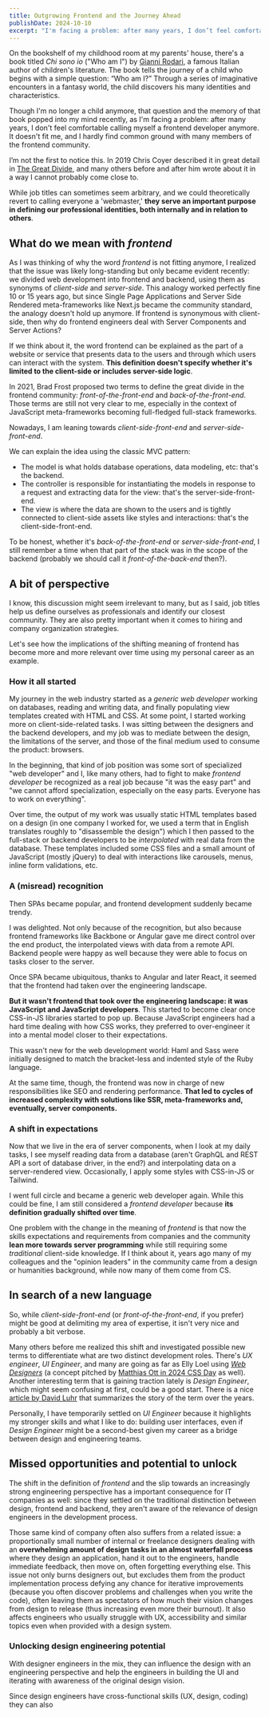 ```yaml
---
title: Outgrowing Frontend and the Journey Ahead
publishDate: 2024-10-10
excerpt: "I'm facing a problem: after many years, I don’t feel comfortable calling myself a frontend developer anymore..."
---
```


On the bookshelf of my childhood room at my parents' house, there's a book titled <cite lang="it">Chi sono io</cite> ("Who am I") by [Gianni Rodari](https://en.wikipedia.org/wiki/Gianni_Rodari), a famous Italian author of children's literature. The book tells the journey of a child who begins with a simple question: <q>Who am I?</q> Through a series of imaginative encounters in a fantasy world, the child discovers his many identities and characteristics.

Though I'm no longer a child anymore, that question and the memory of that book popped into my mind recently, as I'm facing a problem: after many years, I don't feel comfortable calling myself a frontend developer anymore. It doesn't fit me, and I hardly find common ground with many members of the frontend community.

I’m not the first to notice this. In 2019 Chris Coyer described it in great detail in [The Great Divide](https://css-tricks.com/the-great-divide/), and many others before and after him wrote about it in a way I cannot probably come close to.

While job titles can sometimes seem arbitrary, and we could theoretically revert to calling everyone a 'webmaster,' **they serve an important purpose in defining our professional identities, both internally and in relation to others**.

## What do we mean with *frontend*

As I was thinking of why the word *frontend* is not fitting anymore, I realized that the issue was likely long-standing but only became evident recently: we divided web development into frontend and backend, using them as synonyms of *client-side* and *server-side*. This analogy worked perfectly fine 10 or 15 years ago, but since Single Page Applications and Server Side Rendered meta-frameworks like Next.js became the community standard, the analogy doesn't hold up anymore. If frontend is synonymous with client-side, then why do frontend engineers deal with Server Components and Server Actions?

If we think about it, the word frontend can be explained as the part of a website or service that presents data to the users and through which users can interact with the system. **This definition doesn't specify whether it's limited to the client-side or includes server-side logic**.

In 2021, Brad Frost proposed two terms to define the great divide in the frontend community: *front-of-the-front-end* and *back-of-the-front-end*. Those terms are still not very clear to me, especially in the context of JavaScript meta-frameworks becoming full-fledged full-stack frameworks. 

Nowadays, I am leaning towards *client-side-front-end* and *server-side-front-end*. 

We can explain the idea using the classic MVC pattern:

- The model is what holds database operations, data modeling, etc: that's the backend.
- The controller is responsible for instantiating the models in response to a request and extracting data for the view: that's the server-side-front-end.
- The view is where the data are shown to the users and is tightly connected to client-side assets like styles and interactions: that's the client-side-front-end.

To be honest, whether it's *back-of-the-front-end* or *server-side-front-end*, I still remember a time when that part of the stack was in the scope of the backend (probably we should call it *front-of-the-back-end* then?).

## A bit of perspective

I know, this discussion might seem irrelevant to many, but as I said, job titles help us define ourselves as professionals and identify our closest community. They are also pretty important when it comes to hiring and company organization strategies.

Let's see how the implications of the shifting meaning of frontend has become more and more relevant over time using my personal career as an example.

### How it all started

My journey in the web industry started as a *generic web developer* working on databases, reading and writing data, and finally populating view templates created with HTML and CSS. At some point, I started working more on client-side-related tasks. I was sitting between the designers and the backend developers, and my job was to mediate between the design, the limitations of the server, and those of the final medium used to consume the product: browsers.

In the beginning, that kind of job position was some sort of specialized "web developer" and I, like many others, had to fight to make *frontend developer* be recognized as a real job because "it was the easy part" and "we cannot afford specialization, especially on the easy parts. Everyone has to work on everything".

Over time, the output of my work was usually static HTML templates based on a design (in one company I worked for, we used a term that in English translates roughly to "disassemble the design") which I then passed to the full-stack or backend developers to be *interpolated* with real data from the database. These templates included some CSS files and a small amount of JavaScript (mostly jQuery) to deal with interactions like carousels, menus, inline form validations, etc.

### A (misread) recognition

Then SPAs became popular, and frontend development suddenly became trendy. 

I was delighted. Not only because of the recognition, but also because frontend frameworks like Backbone or Angular gave me direct control over the end product, the interpolated views with data from a remote API. Backend people were happy as well because they were able to focus on tasks closer to the server.

Once SPA became ubiquitous, thanks to Angular and later React, it seemed that the frontend had taken over the engineering landscape. 

**But it wasn't frontend that took over the engineering landscape: it was JavaScript and JavaScript developers**. This started to become clear once CSS-in-JS libraries started to pop up. Because JavaScript engineers had a hard time dealing with how CSS works, they preferred to over-engineer it into a mental model closer to their expectations. 

This wasn't new for the web development world: Haml and Sass were initially designed to match the bracket-less and indented style of the Ruby language.

At the same time, though, the frontend was now in charge of new responsibilities like SEO and rendering performance. **That led to cycles of increased complexity with solutions like SSR, meta-frameworks and, eventually, server components.**

### A shift in expectations

Now that we live in the era of server components, when I look at my daily tasks, I see myself reading data from a database (aren't GraphQL and REST API a sort of database driver, in the end?) and interpolating data on a server-rendered view. Occasionally, I apply some styles with CSS-in-JS or Tailwind.

I went full circle and became a generic web developer again. While this could be fine, I am still considered a *frontend developer* because **its definition gradually shifted over time**. 

One problem with the change in the meaning of *frontend* is that now the skills expectations and requirements from companies and the community **lean more towards server programming** while still requiring some *traditional* client-side knowledge. If I think about it, years ago many of my colleagues and the "opinion leaders" in the community came from a design or humanities background, while now many of them come from CS.

## In search of a new language

So, while *client-side-front-end* (or *front-of-the-front-end*, if you prefer) might be good at delimiting my area of expertise, it isn't very nice and probably a bit verbose.  

Many others before me realized this shift and investigated possible new terms to differentiate what are two distinct development roles. There's *UX engineer*, *UI Engineer*, and many are going as far as Elly Loel using [*Web Designers*](https://www.ellyloel.com/blog/front-end-development-s-identity-crisis/) (a concept pitched by [Matthias Ott in 2024 CSS Day](https://www.youtube.com/watch?v=su6WA0kUUJE) as well). Another interesting term that is gaining traction lately is *Design Engineer*, which might seem confusing at first, could be a good start. There is a nice [article by David Luhr](https://luhr.co/blog/2024/02/26/the-origins-of-design-engineering/) that summarizes the story of the term over the years.

Personally, I have temporarily settled on *UI Engineer* because it highlights my stronger skills and what I like to do: building user interfaces, even if *Design Engineer* might be a second-best given my career as a bridge between design and engineering teams. 

## Missed opportunities and potential to unlock

The shift in the definition of *frontend* and the slip towards an increasingly strong engineering perspective has a important consequence for IT companies as well: since they settled on the traditional distinction between design, frontend and backend, they aren't aware of the relevance of design engineers in the development process. 

Those same kind of company often also suffers from a related issue: a proportionally small number of internal or freelance designers dealing with an **overwhelming amount of design tasks in an almost waterfall process** where they design an application, hand it out to the engineers, handle immediate feedback, then move on, often forgetting everything else. This issue not only burns designers out, but excludes them from the product implementation process defying any chance for iterative improvements (because you often discover problems and challenges when you write the code), often leaving them as spectators of how much their vision changes from design to release (thus increasing even more their burnout). It also affects engineers who usually struggle with UX, accessibility and similar topics even when provided with a design system.

### Unlocking design engineering potential

With designer engineers in the mix, they can influence the design with an engineering perspective and help the engineers in building the UI and iterating with awareness of the original design vision. 

Since design engineers have cross-functional skills (UX, design, coding) they can also 
